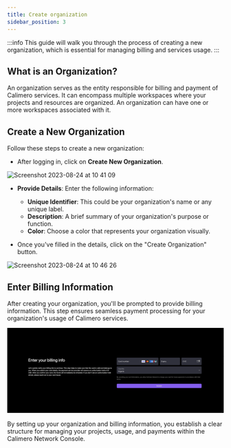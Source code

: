 ```yaml
---
title: Create organization
sidebar_position: 3
---
```


:::info
This guide will walk you through the process of creating a new organization, which is essential for managing billing and services usage. 
:::

## What is an Organization?
An organization serves as the entity responsible for billing and payment of Calimero services. It can encompass multiple workspaces where your projects and resources are organized. An organization can have one or more workspaces associated with it.

## Create a New Organization
Follow these steps to create a new organization:

- After logging in, click on **Create New Organization**. 
<img width="1492" alt="Screenshot 2023-08-24 at 10 41 09" src="https://github.com/calimero-is-near/docs/assets/39309699/2600aa56-0754-4e33-9dd3-30f07db113a6"/>

- **Provide Details**: Enter the following information:
   - **Unique Identifier**: This could be your organization's name or any unique label.
   - **Description**: A brief summary of your organization's purpose or function.
   - **Color**: Choose a color that represents your organization visually.

- Once you've filled in the details, click on the "Create Organization" button.

<img width="1340" alt="Screenshot 2023-08-24 at 10 46 26" src="https://github.com/calimero-is-near/docs/assets/39309699/6886f2cc-66e6-4aac-9237-b02d7e5c3ea7"/>

## Enter Billing Information

After creating your organization, you'll be prompted to provide billing information. This step ensures seamless payment processing for your organization's usage of Calimero services.

![Billing Information](../../static/img/bill.png)

By setting up your organization and billing information, you establish a clear structure for managing your projects, usage, and payments within the Calimero Network Console. 